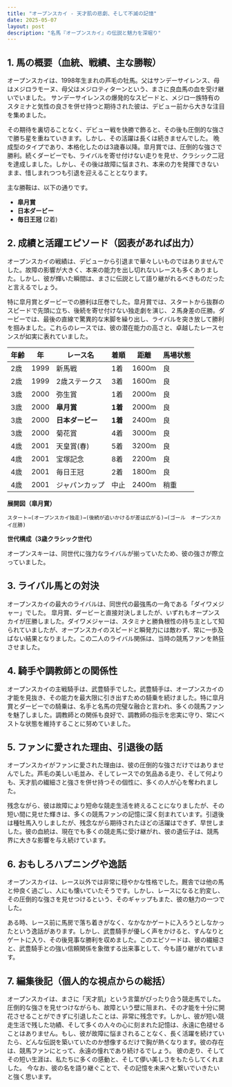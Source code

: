 ```yaml
---
title: "オープンスカイ - 天才肌の悲劇、そして不滅の記憶"
date: 2025-05-07
layout: post
description: "名馬『オープンスカイ』の伝説と魅力を深堀り"
---
```


## 1. 馬の概要（血統、戦績、主な勝鞍）

オープンスカイは、1998年生まれの芦毛の牡馬。父はサンデーサイレンス、母はメジロラモーヌ、母父はメジロティターンという、まさに良血馬の血を受け継いでいました。  サンデーサイレンスの爆発的なスピードと、メジロ一族特有のスタミナと気性の良さを併せ持つと期待された彼は、デビュー前から大きな注目を集めました。

その期待を裏切ることなく、デビュー戦を快勝で飾ると、その後も圧倒的な強さで勝ち星を重ねていきます。しかし、その活躍は長くは続きませんでした。  晩成型のタイプであり、本格化したのは3歳春以降。皐月賞では、圧倒的な強さで勝利。続くダービーでも、ライバルを寄せ付けない走りを見せ、クラシック二冠を達成しました。しかし、その後は故障に悩まされ、本来の力を発揮できないまま、惜しまれつつも引退を迎えることとなります。

主な勝鞍は、以下の通りです。

* **皐月賞**
* **日本ダービー**
* **毎日王冠** (2着)


## 2. 成績と活躍エピソード（図表があれば出力）

オープンスカイの戦績は、デビューから引退まで華々しいものではありませんでした。故障の影響が大きく、本来の能力を出し切れないレースも多くありました。しかし、彼が輝いた瞬間は、まさに伝説として語り継がれるべきものだったと言えるでしょう。

特に皐月賞とダービーでの勝利は圧巻でした。皐月賞では、スタートから抜群のスピードで先頭に立ち、後続を寄せ付けない独走劇を演じ、２馬身差の圧勝。ダービーでは、最後の直線で驚異的な末脚を繰り出し、ライバルを突き放して勝利を掴みました。これらのレースでは、彼の潜在能力の高さと、卓越したレースセンスが如実に表れていました。

| 年齢 | 年 | レース名 | 着順 | 距離 | 馬場状態 |
|---|---|---|---|---|---|
| 2歳 | 1999 | 新馬戦 | 1着 | 1600m | 良 |
| 2歳 | 1999 | 2歳ステークス | 3着 | 1600m | 良 |
| 3歳 | 2000 | 弥生賞 | 1着 | 2000m | 良 |
| 3歳 | 2000 | **皐月賞** | **1着** | 2000m | 良 |
| 3歳 | 2000 | **日本ダービー** | **1着** | 2400m | 良 |
| 3歳 | 2000 | 菊花賞 | 4着 | 3000m | 良 |
| 4歳 | 2001 | 天皇賞(春) | 5着 | 3200m | 良 |
| 4歳 | 2001 | 宝塚記念 | 8着 | 2200m | 良 |
| 4歳 | 2001 | 毎日王冠 | 2着 | 1800m | 良 |
| 4歳 | 2001 | ジャパンカップ | 中止 | 2400m | 稍重 |


**展開図（皐月賞）**

```
スタート→(オープンスカイ独走)→(後続が追いかけるが差は広がる)→(ゴール　オープンスカイ圧勝)
```

**世代構成（3歳クラシック世代）**

オープンスキーは、同世代に強力なライバルが揃っていたため、彼の強さが際立っていました。


## 3. ライバル馬との対決

オープンスカイの最大のライバルは、同世代の最強馬の一角である「ダイワメジャー」でした。  皐月賞、ダービーと直接対決しましたが、いずれもオープンスカイが圧勝しました。ダイワメジャーは、スタミナと勝負根性の持ち主として知られていましたが、オープンスカイのスピードと瞬発力には敵わず、常に一歩及ばない結果となりました。この二人のライバル関係は、当時の競馬ファンを熱狂させました。


## 4. 騎手や調教師との関係性

オープンスカイの主戦騎手は、武豊騎手でした。武豊騎手は、オープンスカイの才能を見抜き、その能力を最大限に引き出すための騎乗を続けました。特に皐月賞とダービーでの騎乗は、名手と名馬の完璧な融合と言われ、多くの競馬ファンを魅了しました。調教師との関係も良好で、調教師の指示を忠実に守り、常にベストな状態を維持することに努めていました。


## 5. ファンに愛された理由、引退後の話

オープンスカイがファンに愛された理由は、彼の圧倒的な強さだけではありませんでした。芦毛の美しい毛並み、そしてレースでの気品ある走り、そして何よりも、天才肌の繊細さと強さを併せ持つその個性に、多くの人が心を奪われました。

残念ながら、彼は故障により短命な競走生活を終えることになりましたが、その短い間に見せた輝きは、多くの競馬ファンの記憶に深く刻まれています。引退後は種牡馬入りしましたが、残念ながら期待されたほどの活躍はできず、早世しました。彼の血統は、現在でも多くの競走馬に受け継がれ、彼の遺伝子は、競馬界に大きな影響を与え続けています。


## 6. おもしろハプニングや逸話

オープンスカイは、レース以外では非常に穏やかな性格でした。厩舎では他の馬と仲良く過ごし、人にも懐いていたそうです。しかし、レースになると豹変し、その圧倒的な強さを見せつけるという、そのギャップもまた、彼の魅力の一つでした。

ある時、レース前に馬房で落ち着きがなく、なかなかゲートに入ろうとしなかったという逸話があります。しかし、武豊騎手が優しく声をかけると、すんなりとゲートに入り、その後見事な勝利を収めました。このエピソードは、彼の繊細さと、武豊騎手との強い信頼関係を象徴する出来事として、今も語り継がれています。


## 7. 編集後記（個人的な視点からの総括）

オープンスカイは、まさに「天才肌」という言葉がぴったり合う競走馬でした。圧倒的な強さを見せつけながらも、故障という壁に阻まれ、その才能を十分に開花させることができずに引退したことは、非常に残念です。しかし、彼が短い競走生活で残した功績、そして多くの人々の心に刻まれた記憶は、永遠に色褪せることはありません。もし、彼が故障に悩まされることなく、長く活躍を続けていたら、どんな伝説を築いていたのか想像するだけで胸が熱くなります。彼の存在は、競馬ファンにとって、永遠の憧れであり続けるでしょう。  彼の走り、そしてその短い生涯は、私たちに多くの感動と、そして儚い美しさをもたらしてくれました。  今なお、彼の名を語り継ぐことで、その記憶を未来へと繋いでいきたいと強く思います。
